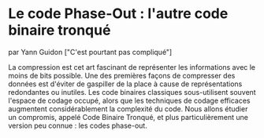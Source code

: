 # Le code Phase-Out : l'autre code binaire tronqué
par Yann Guidon ["C'est pourtant pas compliqué"]

La compression est cet art fascinant de représenter les informations avec le moins de bits possible. Une des premières façons de compresser des données est d'éviter de gaspiller de la place à cause de représentations redondantes ou inutiles. Les code binaires classiques sous-utilisent souvent l'espace de codage occupé, alors que les techniques de codage efficaces augmentent considérablement la complexité du code. Nous allons étudier un compromis, appelé Code Binaire Tronqué, et plus particulièrement une version peu connue : les codes phase-out.
